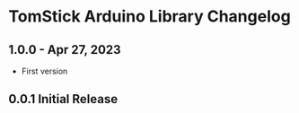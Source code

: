 # TomStick Arduino Library Changelog

## 1.0.0 - Apr 27, 2023

- First version

## 0.0.1 Initial Release
